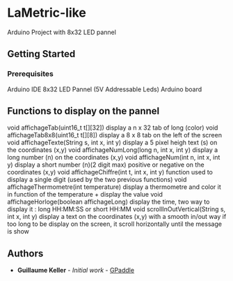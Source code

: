 # LaMetric-like

Arduino Project with 8x32 LED pannel

## Getting Started

### Prerequisites

Arduino IDE
8x32 LED Pannel (5V Addressable Leds)
Arduino board

## Functions to display on the pannel




void affichageTab(uint16_t t[][32])
    display a n x 32 tab of long (color)
void affichageTab8x8(uint16_t t[][8])
    display a 8 x 8 tab on the left of the screen
void affichageTexte(String s, int x, int y)
    display a 5 pixel heigh text (s) on the coordinates (x,y)
void affichageNumLong(long n, int x, int y)
    display a long number (n) on the coordinates (x,y)
void affichageNum(int n, int x, int y)
    display a short number (n)(2 digit max) positive or negative on the coordinates (x,y)
void affichageChiffre(int t, int x, int y)
    function used to display a single digit (used by the two previous functions)
void affichageThermometre(int temperature)
    display a thermometre and color it in function of the temperature + display the value
void affichageHorloge(boolean affichageLong)
    display the time, two way to display it : long HH:MM:SS or short HH:MM
void scrollInOutVertical(String s, int x, int y)
    display a text on the coordinates (x,y) with a smooth in/out way
    if too long to be display on the screen, it scroll horizontally until the message is show


## Authors

 * **Guillaume Keller** - *Initial work* - [GPaddle](https://github.com/GPaddle)
